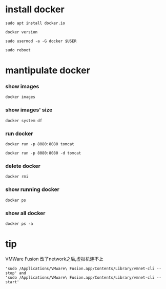 # install docker

```
sudo apt install docker.io

docker version

sudo usermod -a -G docker $USER

sudo reboot
```

# mantipulate docker

### show images
```docker images```

### show images' size
```docker system df```

### run docker
```docker run -p 8080:8080 tomcat```

```docker run -p 8080:8080 -d tomcat``` 

### delete docker
```docker rmi```

### show running docker
```docker ps```

### show all docker
```docker ps -a```

# tip

VMWare Fusion 改了network之后,虚拟机连不上
```
'sudo /Applications/VMware\ Fusion.app/Contents/Library/vmnet-cli --stop' and
'sudo /Applications/VMware\ Fusion.app/Contents/Library/vmnet-cli --start'
```